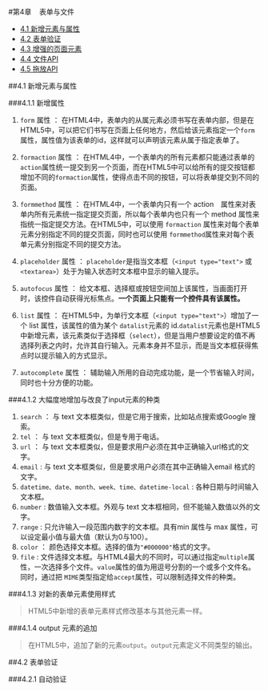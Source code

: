 #第4章 &nbsp;&nbsp; 表单与文件
- <a href="#no1">4.1 新增元素与属性</a>
- <a href="#no2">4.2 表单验证</a>
- <a href="#no3">4.3 增强的页面元素</a>
- <a href="#no4">4.4 文件API</a>
- <a href="#no5">4.5 拖放API</a>


##<a name="no1">4.1 新增元素与属性</a>

###4.1.1 新增属性

 1. `form` 属性 ： 在HTML4中，表单内的从属元素必须书写在表单内部，但是在HTML5中，可以把它们书写在页面上任何地方，然后给该元素指定一个`form`属性，属性值为该表单的id，这样就可以声明该元素从属于指定表单了。 

 2. `formaction` 属性 ： 在HTML4中，一个表单内的所有元素都只能通过表单的`action`属性统一提交到另一个页面，而在HTML5中可以给所有的提交按钮都增加不同的`formaction`属性，使得点击不同的按钮，可以将表单提交到不同的页面。
 3. `formmethod` 属性 ： 在HTML4中，一个表单内只有一个 action　属性来对表单内所有元素统一指定提交页面，所以每个表单内也只有一个 method 属性来指统一指定提交方法。在HTML5中，可以使用 `formaction` 属性来对每个表单元素分别指定不同的提交页面，同时也可以使用 `formmethod`属性来对每个表单元素分别指定不同的提交方法。
 4. `placeholder` 属性 ： `placeholder`是指当文本框（`<input type="text">` 或 `<textarea>`）处于为输入状态时文本框中显示的输入提示。
 5. `autofocus` 属性 ： 给文本框、选择框或按钮空间加上该属性，当画面打开时，该控件自动获得光标焦点。**一个页面上只能有一个控件具有该属性。**
 6. `list` 属性 ： 在HTML5中，为单行文本框（`<input type="text">`）增加了一个 list 属性，该属性的值为某个 `datalist`元素的 id.`datalist`元素也是HTML5中新增元素，该元素类似于选择框（`select`），但是当用户想要设定的值不再选择列表之内时，允许其自行输入。元素本身并不显示，而是当文本框获得焦点时以提示输入的方式显示。
 7. `autocomplete` 属性 ： 辅助输入所用的自动完成功能，是一个节省输入时间，同时也十分方便的功能。


###4.1.2 大幅度地增加与改良了input元素的种类

 1. `search` ： 与 text 文本框类似，但是它用于搜索，比如站点搜索或Google 搜索。
 2. `tel` ： 与 text 文本框类似，但是专用于电话。
 3. `url` ： 与 text 文本框类似，但是要求用户必须在其中正确输入url格式的文字。
 4. `email` : 与 text 文本框类似，但是要求用户必须在其中正确输入email 格式的文字。
 5. `datetime、date、month、week、time、datetime-local` : 各种日期与时间输入文本框。
 6. `number` : 数值输入文本框。外观与 text 文本框相同，但不能输入数值以外的文字。
 7. `range` : 只允许输入一段范围内数字的文本框。具有min 属性与 max 属性，可以设定最小值与最大值（默认为0与100）。
 8. `color` ： 颜色选择文本框。选择的值为`"#000000"`格式的文字。
 9. `file` : 文件选择文本框。与HTML4最大的不同时，可以通过指定`multiple`属性，一次选择多个文件。`value`属性的值为用逗号分割的一个或多个文件名。同时，通过把 `MIME`类型指定给`accept`属性，可以限制选择文件的种类。

###4.1.3 对新的表单元素使用样式
> HTML5中新增的表单元素样式修改基本与其他元素一样。

###4.1.4 output 元素的追加
> 在HTML5中，追加了新的元素`output`。`output`元素定义不同类型的输出。

##<a name="no2">4.2 表单验证</a>

###4.2.1 自动验证